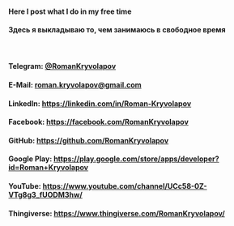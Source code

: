 <h4>Here I post what I do in my free time</h4>
<h4>Здесь я выкладываю то, чем занимаюсь в свободное время</h4>
<br>
<h4>Telegram: <a href="https://telegram.im/@RomanKryvolapov" target="_blank">@RomanKryvolapov</a></h4>
<h4>E-Mail: <a href="mailto:roman.kryvolapov@gmail.com" target="_blank">roman.kryvolapov@gmail.com</a></h4>
<h4>LinkedIn: <a href="https://linkedin.com/in/Roman-Kryvolapov" target="_blank">https://linkedin.com/in/Roman-Kryvolapov</a></h4>
<h4>Facebook: <a href="https://facebook.com/RomanKryvolapov" target="_blank">https://facebook.com/RomanKryvolapov</a></h4>
<h4>GitHub: <a href="https://github.com/RomanKryvolapov" target="_blank">https://github.com/RomanKryvolapov</a></h4>
<h4>Google Play: <a href="https://play.google.com/store/apps/developer?id=Roman+Kryvolapov" target="_blank">https://play.google.com/store/apps/developer?id=Roman+Kryvolapov</a></h4>
<h4>YouTube: <a href="https://www.youtube.com/channel/UCc58-0Z-VTg8g3_fUODM3hw/" target="_blank">https://www.youtube.com/channel/UCc58-0Z-VTg8g3_fUODM3hw/</a></h4>
<h4>Thingiverse: <a href="https://www.thingiverse.com/RomanKryvolapov/" target="_blank">https://www.thingiverse.com/RomanKryvolapov/</a></h4>